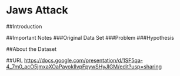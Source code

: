 # Jaws Attack

##Introduction

##Important Notes
  ###Original Data Set
  ###Problem
  ###Hypothesis

##About the Dataset

##URL
https://docs.google.com/presentation/d/1SF5qa-4_7m0_acO5jmxaXOaPayokIlvpFpywSHyJlGM/edit?usp=sharing
